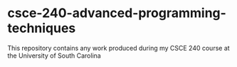 # csce-240-advanced-programming-techniques
This repository contains any work produced during my CSCE 240 course at the University of South Carolina 
